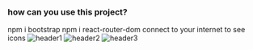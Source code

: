 ### how can you use this project?

npm i bootstrap
npm i react-router-dom
connect to your internet to see icons
![header1](https://github.com/alirezatalebizadeh/example-template-header-with-react/assets/104105725/f74e409a-adc1-4843-b4db-4afdc0e91dd5)
![header2](https://github.com/alirezatalebizadeh/example-template-header-with-react/assets/104105725/3f6cf88e-dafd-4f9b-9a29-7a1a28b26b80)
![header3](https://github.com/alirezatalebizadeh/example-template-header-with-react/assets/104105725/1ab88e5d-75fc-4398-a66b-02c61a8c74aa)
